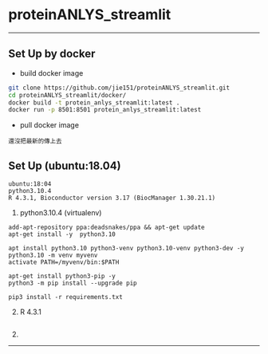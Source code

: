 # proteinANLYS_streamlit
***
## Set Up by docker
- build docker image
```sh
git clone https://github.com/jie151/proteinANLYS_streamlit.git
cd proteinANLYS_streamlit/docker/
docker build -t protein_anlys_streamlit:latest .
docker run -p 8501:8501 protein_anlys_streamlit:latest
```
- pull docker image
```
還沒把最新的傳上去
```
## Set Up (ubuntu:18.04)
```
ubuntu:18:04
python3.10.4
R 4.3.1, Bioconductor version 3.17 (BiocManager 1.30.21.1)
```

1. python3.10.4 (virtualenv)
```
add-apt-repository ppa:deadsnakes/ppa && apt-get update
apt-get install -y  python3.10

apt install python3.10 python3-venv python3.10-venv python3-dev -y
python3.10 -m venv myvenv
activate PATH=/myvenv/bin:$PATH

apt-get install python3-pip -y
python3 -m pip install --upgrade pip

pip3 install -r requirements.txt
```
2. R 4.3.1
```

```

2.
***
<!-- ## 檔案介紹(/docker/)
- **pic1_10_2.r**</br>
畫DEP部分的 venn diagram</br>
(另外放一個檔的原因: 用rpy2執行，要用rJava會有問題...)</br>
- **pic2_10.r**</br>
畫 18. running score and preranked list of GSEA result的圖</br>
(另外放的原因: 用rpy2執行，無法儲存正確的檔案)</br>
- **website.py**</br>
畫其他的所有圖，並顯示</br>
- **requirements.r, requirements.txt**</br>
需要安裝的 R, python package</br>
- **proteinGroups_HsinYuan_Rat.txt**</br>
範例資料</br> -->
